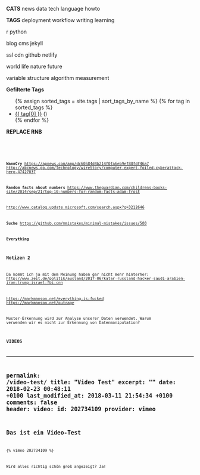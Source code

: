 **CATS**
news
data
tech
language
howto


**TAGS**
deployment
workflow
writing
learning

r
python

blog
cms
jekyll

ssl
cdn
github
netlify

world
life
nature
future

variable
structure
algorithm
measurement

**Gefilterte Tags**
<ul class="tag__list">
  {% assign sorted_tags = site.tags | sort_tags_by_name %}
  {% for tag in sorted_tags %}
    <li><a href="{{ site.url }}/tag/{{ tag[0] | replace:' ','-' | downcase }}/" class="tag__item"><span class="tag__name">{{ tag[0] }}</span></a> <span class="tag__count">()</span></li>
  {% endfor %}
</ul>


**REPLACE RNB**
<div class="sourceCode"><pre class="sourceCode r"><code class="sourceCode r">
<div class="highlight"><pre class="sourceCode r"><code class="sourceCode r language-r">

**WannCry**
https://apnews.com/amp/dc60584d4b214f0fa6eb9ef88fdf46a7
http://abcnews.go.com/Technology/wireStory/computer-expert-foiled-cyberattack-hero-47427837


**Random facts about numbers**
https://www.theguardian.com/childrens-books-site/2014/sep/21/top-10-numbers-for-random-facts-adam-frost

http://www.catalog.update.microsoft.com/search.aspx?q=3212646

**Suche**
https://github.com/mmistakes/minimal-mistakes/issues/588

**Everything**

### Notizen 2

Da kommt ich ja mit dem Meinung haben gar nicht mehr hinterher: http://www.zeit.de/politik/ausland/2017-06/katar-russland-hacker-saudi-arabien-iran-trump-israel-fbi-cnn 

https://markmanson.net/everything-is-fucked
https://markmanson.net/outrage


Muster-Erkennung wird zur Analyse unserer Daten verwendet. Warum verwenden wir es nicht zur Erkennung von Datenmanipulation?   




### VIDEOS

---
permalink: /video-test/
title: "Video Test"
excerpt: ""
date: 2018-02-23 00:48:11 +0100 
last_modified_at: 2018-03-11 21:54:34 +0100 
comments: false
header:
    video:
        id: 202734109
        provider: vimeo
---

## Das ist ein Video-Test

{% vimeo 202734109 %}

Wird alles richtig schön groß angezeigt? Ja!
